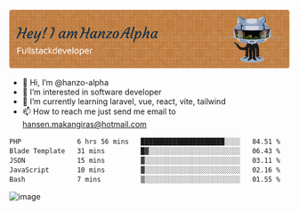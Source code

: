 ![Header](./github-header-image.png)

- 👋 Hi, I’m @hanzo-alpha
- 👀 I’m interested in software developer
- 🌱 I’m currently learning laravel, vue, react, vite, tailwind
- 📫 How to reach me just send me email to hansen.makangiras@hotmail.com 

<!---
hanzo-alpha/hanzo-alpha is a ✨ special ✨ repository because its `README.md` (this file) appears on your GitHub profile.
You can click the Preview link to take a look at your changes.
--->

<!--START_SECTION:waka-->

```txt
PHP              6 hrs 56 mins   █████████████████████░░░░   84.51 %
Blade Template   31 mins         █▓░░░░░░░░░░░░░░░░░░░░░░░   06.43 %
JSON             15 mins         ▓░░░░░░░░░░░░░░░░░░░░░░░░   03.11 %
JavaScript       10 mins         ▓░░░░░░░░░░░░░░░░░░░░░░░░   02.16 %
Bash             7 mins          ▒░░░░░░░░░░░░░░░░░░░░░░░░   01.55 %
```

<!--END_SECTION:waka-->

![image](https://github.com/hanzo-alpha/hanzo-alpha/assets/111342797/c4bd2977-6123-4017-8652-6e166259b484)

